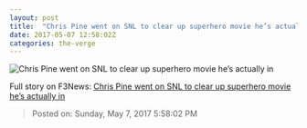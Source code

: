 ```yaml
---
layout: post
title:  "Chris Pine went on SNL to clear up superhero movie he’s actually in"
date: 2017-05-07 12:58:02Z
categories: the-verge
---
```


![Chris Pine went on SNL to clear up superhero movie he’s actually in](https://cdn0.vox-cdn.com/thumbor/HRY6-efK5uC8dhcNWFmHFo2SyLA=/153x0:1767x908/1600x900/cdn0.vox-cdn.com/uploads/chorus_image/image/54660213/Screen_Shot_2017_05_07_at_8.54.41_AM.0.png)




Full story on F3News: [Chris Pine went on SNL to clear up superhero movie he’s actually in](http://www.f3nws.com/n/fFAaRF)

> Posted on: Sunday, May 7, 2017 5:58:02 PM
